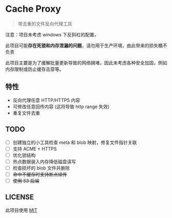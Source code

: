 # Cache Proxy

> 带去重的文件反向代理工具

注意：项目未考虑 windows 下反斜杠的配置，

此项目可能**存在死锁和内存泄漏的问题**，请勿用于生产环境，由此带来的损失概不负责

此项目主要是为了缓解批量更新导致的网络拥堵，因此未考虑各种安全加固，例如内存限制或防止缓存击穿等。

## 特性

- 反向代理任意 HTTP/HTTPS 内容
- 可修改任意回传内容 (这将导致 http range 失效)
- 重复文件去重

## TODO

- [ ] 创建独立的小工具检查 meta 和 blob 映射，修复文件指针关联
- [ ] 支持 ACME + HTTPS
- [ ] 优化锁结构
- [ ] 热点数据装入内存降低磁盘读写
- [ ] 检查损坏的 blob 文件并删除
- [ ] ~~命中不缓存时支持断点续传~~
- [ ] ~~使用 S3 后端~~

## LICENSE

此项目使用 [MIT](./LICENSE)